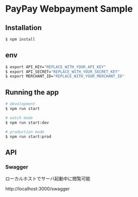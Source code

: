 # PayPay Webpayment Sample

## Installation

```sh
$ npm install
```

## env

```sh
$ export API_KEY="REPLACE_WITH_YOUR_API_KEY"
$ export API_SECRET="REPLACE_WITH_YOUR_SECRET_KEY"
$ export MERCHANT_ID="REPLACE_WITH_YOUR_MERCHANT_ID"
```


## Running the app

```sh
# development
$ npm run start

# watch mode
$ npm run start:dev

# production mode
$ npm run start:prod
```

## API

### Swagger 

ローカルホストでサーバ起動中に閲覧可能

http://localhost:3000/swagger
